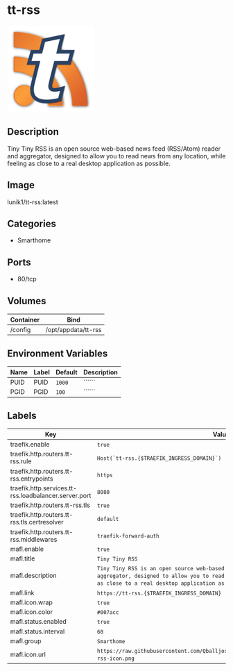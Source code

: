 # tt-rss

![Logo](images/ttrss.png)

## Description
Tiny Tiny RSS is an open source web\-based news feed (RSS/Atom) reader and aggregator, designed to allow you to read news from any location, while feeling as close to a real desktop application as possible.

## Image
lunik1/tt-rss:latest

## Categories
- Smarthome

## Ports
- 80/tcp

## Volumes
| Container | Bind |
|-----------|------|
| /config | /opt/appdata/tt-rss |

## Environment Variables
| Name | Label | Default | Description |
|------|-------|---------|-------------|
| PUID | PUID | ```1000``` | `````` |
| PGID | PGID | ```100``` | `````` |

## Labels
| Key | Value |
|-----|-------|
| traefik.enable | ```true``` |
| traefik.http.routers.tt-rss.rule | ```Host(`tt-rss.{$TRAEFIK_INGRESS_DOMAIN}`)``` |
| traefik.http.routers.tt-rss.entrypoints | ```https``` |
| traefik.http.services.tt-rss.loadbalancer.server.port | ```8080``` |
| traefik.http.routers.tt-rss.tls | ```true``` |
| traefik.http.routers.tt-rss.tls.certresolver | ```default``` |
| traefik.http.routers.tt-rss.middlewares | ```traefik-forward-auth``` |
| mafl.enable | ```true``` |
| mafl.title | ```Tiny Tiny RSS``` |
| mafl.description | ```Tiny Tiny RSS is an open source web-based news feed (RSS/Atom) reader and aggregator, designed to allow you to read news from any location, while feeling as close to a real desktop application as possible.``` |
| mafl.link | ```https://tt-rss.{$TRAEFIK_INGRESS_DOMAIN}``` |
| mafl.icon.wrap | ```true``` |
| mafl.icon.color | ```#007acc``` |
| mafl.status.enabled | ```true``` |
| mafl.status.interval | ```60``` |
| mafl.group | ```Smarthome``` |
| mafl.icon.url | ```https://raw.githubusercontent.com/Qballjos/portainer_templates/master/Images/tt-rss-icon.png``` |

